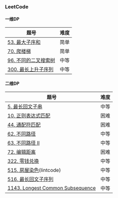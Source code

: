 ### LeetCode

#### 一维DP

| 题号                                                         | 难度 |
| ------------------------------------------------------------ | ---- |
| [53. 最大子序和](https://leetcode-cn.com/problems/maximum-subarray/) | 简单 |
| [70. 爬楼梯](https://leetcode-cn.com/problems/climbing-stairs/) | 简单 |
| [96. 不同的二叉搜索树](https://leetcode-cn.com/problems/unique-binary-search-trees/) | 中等 |
| [300. 最长上升子序列](https://leetcode-cn.com/problems/longest-increasing-subsequence/) | 中等 |



#### 二维DP

| 题号                                                         | 难度 |
| ------------------------------------------------------------ | ---- |
| [5. 最长回文子串](https://leetcode-cn.com/problems/longest-palindromic-substring/) | 中等 |
| [10. 正则表达式匹配](https://leetcode-cn.com/problems/regular-expression-matching/) | 困难 |
|[44. 通配符匹配](https://leetcode-cn.com/problems/wildcard-matching/)|困难|
| [62. 不同路径](https://leetcode-cn.com/problems/unique-paths/) | 中等 |
| [63. 不同路径 II](https://leetcode-cn.com/problems/unique-paths-ii/) | 中等 |
| [72. 编辑距离](https://leetcode-cn.com/problems/edit-distance/) | 困难 |
| [322. 零钱兑换](https://leetcode-cn.com/problems/coin-change/) | 中等 |
| [515. 房屋染色](https://www.lintcode.com/problem/paint-house/description)(lintcode) | 中等 |
| [516. 最长回文子序列](https://leetcode-cn.com/problems/longest-palindromic-subsequence/) | 中等 |
| [1143. Longest Common Subsequence](https://leetcode.com/problems/longest-common-subsequence/) | 中等 |

